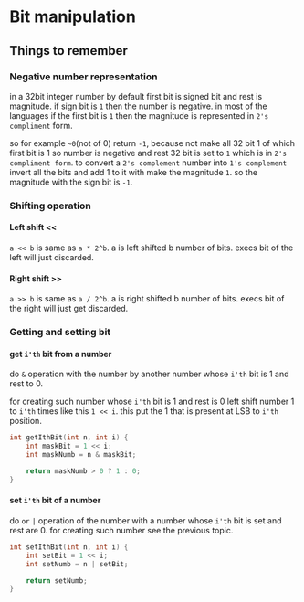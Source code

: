 # Bit manipulation

## Things to remember

### Negative number representation

in a 32bit integer number by default first bit is signed bit and rest is magnitude. if sign bit is `1` then the number is negative. in most of the languages if the first bit is `1` then the magnitude is represented in `2's compliment` form.

so for example `~0`(not of 0) return `-1`, because not make all 32 bit 1 of which first bit is 1 so number is negative and rest 32 bit is set to `1` which is in `2's compliment form`. to convert a `2's complement` number into `1's complement` invert all the bits and add 1 to it with make the magnitude `1`. so the magnitude with the sign bit is `-1`.

### Shifting operation

#### Left shift <<

`a << b` is same as `a * 2^b`. a is left shifted b number of bits. execs bit of the left will just discarded.

#### Right shift >> 

`a >> b` is same as `a / 2^b`. a is right shifted b number of bits. execs bit of the right will just get discarded.

### Getting and setting bit

#### get `i'th` bit from a number

do `&` operation with the number by another number whose `i'th` bit is 1 and rest to 0.

for creating such number whose `i'th` bit is 1 and rest is 0 left shift number 1 to `i'th` times like this `1 << i`. this put the 1 that is present at LSB to `i'th` position.

```c++
int getIthBit(int n, int i) {
    int maskBit = 1 << i;
    int maskNumb = n & maskBit;

    return maskNumb > 0 ? 1 : 0;
}
```

#### set `i'th` bit of a number

do `or` `|` operation of the number with a number whose `i'th` bit is set and rest are 0. for creating such number see the previous topic.

```c++
int setIthBit(int n, int i) {
    int setBit = 1 << i;
    int setNumb = n | setBit;

    return setNumb;
}
```